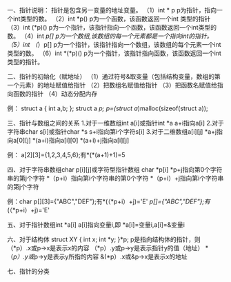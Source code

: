 
一、指针说明：
指针是包含另一变量的地址变量。
（1）int * p
p为指针，指向一个int类型的数。
（2）int *p()
p为一个函数，该函数返回一个int 类型的指针
（3）int (*p)()
p为一个指针，该指针指向一个函数，该函数返回一个int类型的数。
（4）int *p[]
p为一个数组,该数组的每一个元素都是一个指向int的指针。
（5）int （*）p[]
p为一个指针，该指针指向一个数组，该数组的每个元素一个int类型的数。
（6）int *(*p)()
p为一个指针，该指针指向函数，该函数返回一个int类型的指针。

二、指针的初始化（赋地址）
（1）通过符号&取变量（包括结构变量，数组的第一个元素）的地址赋值给指针
（2）把数组名赋值给指针
（3）把函数名赋值给指向函数的指针
（4）动态分配内存

例：
struct a
{
  int a,b;
};
struct a *p;
p=(struct a*)malloc(sizeof(struct a));

三、指针与数组之间的关系
1.对于一维数组int a[i]或指针int *a
a+i指向a[i]
2.对于字符串char s[i]或指针char *s
s+i指向第i个字符s[i]
3.对于二维数组a[i][j]
*a+j指向a[0][j]
*(a+i)指向a[i][0]
*(a+i)+j指向a[i][j]

例：
a[2][3]={1,2,3,4,5,6};有*(*(a+1)+1)=5

四、对于字符串数组char p[i][j]或字符型指针数组 char *p[i]
*p+j指向第0个字符串的第j个字符
*（p+i）指向第i个字符串的第0个字符
*（p+i）+j指向第i个字符串的第j个字符

例：char p[][3]={"ABC","DEF"};有*(（*p+i）+j)='E'
*p[]={"ABC","DEF"};有*(（*p+i）+j)='E'


五、对于指针数组int *a[i]
a[i]指向变量i,即 *a[i]=变量i,a[i]=&变量i


六、对于结构体
struct XY
{
  int x;
  int *y;
}*p;
p是指向结构体的指针，则
（*p）.x或p->x是表示x的内容
（*p）.y或p->y是表示指针y的值（地址）
*（*p）.y或*p->y是表示y所指的内容
&(*p）.x或&p->x是表示x的地址

七、指针的分类

